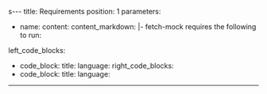s---
title: Requirements
position: 1
parameters:
  - name:
    content:
content_markdown: |-
	fetch-mock requires the following to run:


left_code_blocks:
  - code_block:
    title:
    language:
right_code_blocks:
  - code_block:
    title:
    language:
---
